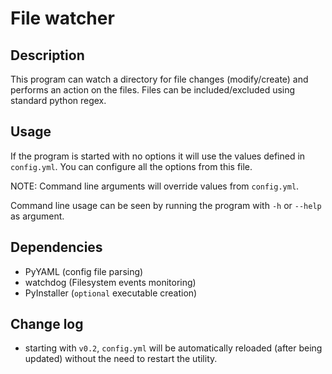 # File watcher
## Description
This program can watch a directory for file changes (modify/create) and performs an action on
the files.
Files can be included/excluded using standard python regex.

## Usage
If the program is started with no options it will use the values defined in `config.yml`.
You can configure all the options from this file.

NOTE: Command line arguments will override values from `config.yml`.

Command line usage can be seen by running the program with `-h` or `--help` as
argument.

## Dependencies
- PyYAML (config file parsing)
- watchdog (Filesystem events monitoring)
- PyInstaller (`optional` executable creation)

## Change log
- starting with `v0.2`, `config.yml` will be automatically reloaded (after being updated) without
the need to restart the utility.